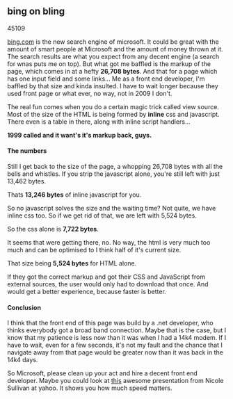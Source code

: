 <article><h2>bing on bling</h2><time><span class="day">4</span><span class="month">5</span><span class="year">109</span></time><p><a href="http://bing.com">bing.com</a> is the new search engine of microsoft. It could be great with the amount of smart people at Microsoft and the amount of money thrown at it. The search results are what you expect from any decent engine (a search for wnas puts me on top). But what got me baffled is the markup of the page, which comes in at a hefty <strong>26,708 bytes</strong>. And that for a page which has one input field and some links... Me as a front end developer, I'm baffled by that size and kinda insulted. I have to wait longer because they used front page or what ever, no way, not in 2009 I don't.</p><p>The real fun comes when you do a certain magic trick called view source. Most of the size of the HTML is being formed by <strong>inline</strong> css and javascript. There even is a table in there, along with inline script handlers...</p><p><strong>1999 called and it want's it's markup back, guys.</strong></p><h4>The numbers</h4><p>Still I get back to the size of the page, a whopping 26,708 bytes with all the bells and whistles. If you strip the javascript alone, you're still left with just 13,462 bytes.</p><p>Thats <strong>13,246 bytes</strong> of inline javascript for you.</p><p>So no javascript solves the size and the waiting time? Not quite, we have inline css too. So if we get rid of that, we are left with 5,524 bytes.</p><p>So the css alone is <strong>7,722 bytes</strong>.</p><p>It seems that were getting there, no. No way, the html is very much too much and can be optimised to I think half of it's current size. </p><p>That size being <strong>5,524 bytes</strong> for HTML alone.</p><p>If they got the correct markup and got their CSS and JavaScript from external sources, the user would only had to download that once. And would get a better experience, because faster is better.</p><h4>Conclusion</h4><p>I think that the front end of this page was build by a .net developer, who thinks everybody got a broad band connection. Maybe that is the case, but I know that my patience is less now than it was when I had a 14k4 modem. If I have to wait, even for a few seconds, it's not my fault and the chance that I navigate away from that page would be greater now than it was back in the 14k4 days.</p><p>So Microsoft, please clean up your act and hire a decent front end developer. Maybe you could look at <a href="http://video.yahoo.com/watch/4156174/11192533">this</a> awesome presentation from Nicole Sullivan at yahoo. It shows you how much speed matters.</p>			</article>